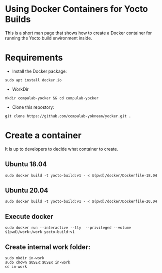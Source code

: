 # Using Docker Containers for Yocto Builds

This is a short man page that shows how to create a Docker container for running the Yocto build environment inside.

# Requirements
* Install the Docker package:
```
sudo apt install docker.io
```
* WorkDir
```
mkdir compulab-yocker && cd compulab-yocker
```
* Clone this repostory:
```
git clone https://github.com/compulab-yokneam/yocker.git .
```

# Create a container
It is up to developers to decide what container to create.

## Ubuntu 18.04
```
sudo docker build -t yocto-build:v1 - < $(pwd)/docker/Dockerfile-18.04
```

## Ubuntu 20.04
```
sudo docker build -t yocto-build:v1 - < $(pwd)/docker/Dockerfile-20.04
```

## Execute docker
```
sudo docker run --interactive --tty  --privileged --volume $(pwd)/work:/work yocto-build:v1
```

## Create internal work folder:
```
sudo mkdir in-work
sudo chown $USER:$USER in-work
cd in-work
```
